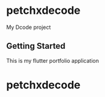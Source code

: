 # petchxdecode

My Dcode project

## Getting Started

This is my flutter portfolio application

# petchxdecode
